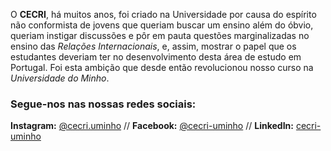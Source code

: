O **CECRI**, há muitos anos, foi criado na Universidade por causa do espírito não conformista de jovens que queriam buscar um ensino além do óbvio, queriam instigar discussões e pôr em pauta questões marginalizadas no ensino das *Relações Internacionais*, e, assim, mostrar o papel que os estudantes deveriam ter no desenvolvimento desta área de estudo em Portugal. Foi esta ambição que desde então revolucionou nosso curso na *Universidade do Minho*.
### Segue-nos nas nossas redes sociais:
**Instagram:** [@cecri.uminho](https://www.instagram.com/cecri.uminho)  // **Facebook:** [@cecri-uminho](https://www.facebook.com/cecri.uminho/?locale=pt_PT) // **LinkedIn:** [cecri-uminho](https://pt.linkedin.com/company/cecri-uminho)
